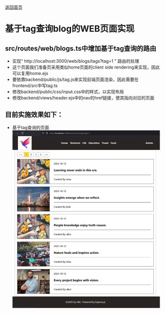 [返回首页](../Readme.md)

# 基于tag查询blog的WEB页面实现

## src/routes/web/blogs.ts中增加基于tag查询的路由
- 实现“ http://localhost:3000/web/blogs/tags?tag=1 ” 路由的处理
- 这个页面我们准备页采用类似home页面的client side rendering来实现，因此可以复用home.ejs
- 要依靠backend/public/js/tag.js来实现前端页面渲染，因此需要在frontend/src中写tag.ts
- 修改backend/public/css/input.css中的样式，以实现布局
- 修改backend/views/header.ejs中的nav的href链接，使其指向对应的页面

## 目前实施效果如下：
- 基于tag查询的页面
![页面效果](./step08-01.png)